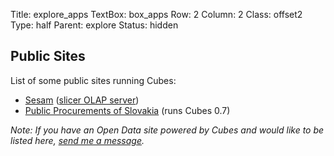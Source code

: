 Title: explore_apps
TextBox: box_apps
Row: 2
Column: 2
Class: offset2
Type: half
Parent: explore
Status: hidden

Public Sites
------------

List of some public sites running Cubes:


* [Sesam](http://sesam.ontwerpwedstrijden.nl/nl/report/all) ([slicer OLAP server](http://sesam.ontwerpwedstrijden.nl/slicer))
* [Public Procurements of Slovakia](http://tender.sme.sk/en/report/all?cut=date:2012) (runs Cubes 0.7)

_Note: If you have an Open Data site powered by Cubes and would like to be
listed here, [send me a message](mailto:stiivi@stiivi.com)._
